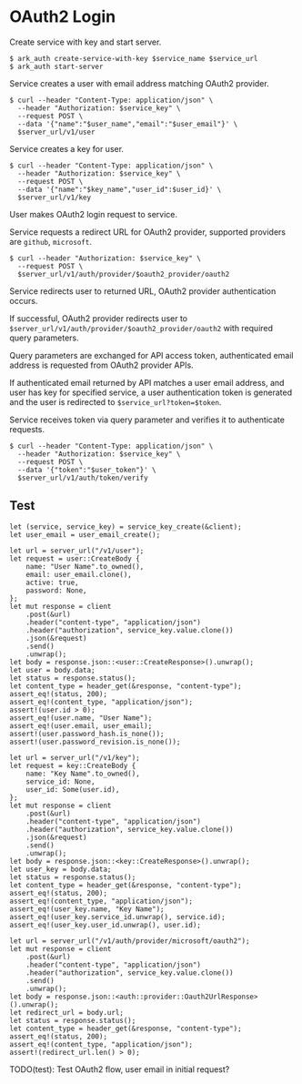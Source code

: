 # OAuth2 Login

Create service with key and start server.

```shell
$ ark_auth create-service-with-key $service_name $service_url
$ ark_auth start-server
```

Service creates a user with email address matching OAuth2 provider.

```shell
$ curl --header "Content-Type: application/json" \
  --header "Authorization: $service_key" \
  --request POST \
  --data '{"name":"$user_name","email":"$user_email"}' \
  $server_url/v1/user
```

Service creates a key for user.

```shell
$ curl --header "Content-Type: application/json" \
  --header "Authorization: $service_key" \
  --request POST \
  --data '{"name":"$key_name","user_id":$user_id}' \
  $server_url/v1/key
```

User makes OAuth2 login request to service.

Service requests a redirect URL for OAuth2 provider, supported providers are `github`, `microsoft`.

```shell
$ curl --header "Authorization: $service_key" \
  --request POST \
  $server_url/v1/auth/provider/$oauth2_provider/oauth2
```

Service redirects user to returned URL, OAuth2 provider authentication occurs.

If successful, OAuth2 provider redirects user to `$server_url/v1/auth/provider/$oauth2_provider/oauth2` with required query parameters.

Query parameters are exchanged for API access token, authenticated email address is requested from OAuth2 provider APIs.

If authenticated email returned by API matches a user email address, and user has key for specified service, a user authentication token is generated and the user is redirected to `$service_url?token=$token`.

Service receives token via query parameter and verifies it to authenticate requests.

```shell
$ curl --header "Content-Type: application/json" \
  --header "Authorization: $service_key" \
  --request POST \
  --data '{"token":"$user_token"}' \
  $server_url/v1/auth/token/verify
```

## Test

```rust,skt-oauth2-login
let (service, service_key) = service_key_create(&client);
let user_email = user_email_create();

let url = server_url("/v1/user");
let request = user::CreateBody {
    name: "User Name".to_owned(),
    email: user_email.clone(),
    active: true,
    password: None,
};
let mut response = client
    .post(&url)
    .header("content-type", "application/json")
    .header("authorization", service_key.value.clone())
    .json(&request)
    .send()
    .unwrap();
let body = response.json::<user::CreateResponse>().unwrap();
let user = body.data;
let status = response.status();
let content_type = header_get(&response, "content-type");
assert_eq!(status, 200);
assert_eq!(content_type, "application/json");
assert!(user.id > 0);
assert_eq!(user.name, "User Name");
assert_eq!(user.email, user_email);
assert!(user.password_hash.is_none());
assert!(user.password_revision.is_none());

let url = server_url("/v1/key");
let request = key::CreateBody {
    name: "Key Name".to_owned(),
    service_id: None,
    user_id: Some(user.id),
};
let mut response = client
    .post(&url)
    .header("content-type", "application/json")
    .header("authorization", service_key.value.clone())
    .json(&request)
    .send()
    .unwrap();
let body = response.json::<key::CreateResponse>().unwrap();
let user_key = body.data;
let status = response.status();
let content_type = header_get(&response, "content-type");
assert_eq!(status, 200);
assert_eq!(content_type, "application/json");
assert_eq!(user_key.name, "Key Name");
assert_eq!(user_key.service_id.unwrap(), service.id);
assert_eq!(user_key.user_id.unwrap(), user.id);

let url = server_url("/v1/auth/provider/microsoft/oauth2");
let mut response = client
    .post(&url)
    .header("content-type", "application/json")
    .header("authorization", service_key.value.clone())
    .send()
    .unwrap();
let body = response.json::<auth::provider::Oauth2UrlResponse>().unwrap();
let redirect_url = body.url;
let status = response.status();
let content_type = header_get(&response, "content-type");
assert_eq!(status, 200);
assert_eq!(content_type, "application/json");
assert!(redirect_url.len() > 0);
```

TODO(test): Test OAuth2 flow, user email in initial request?
